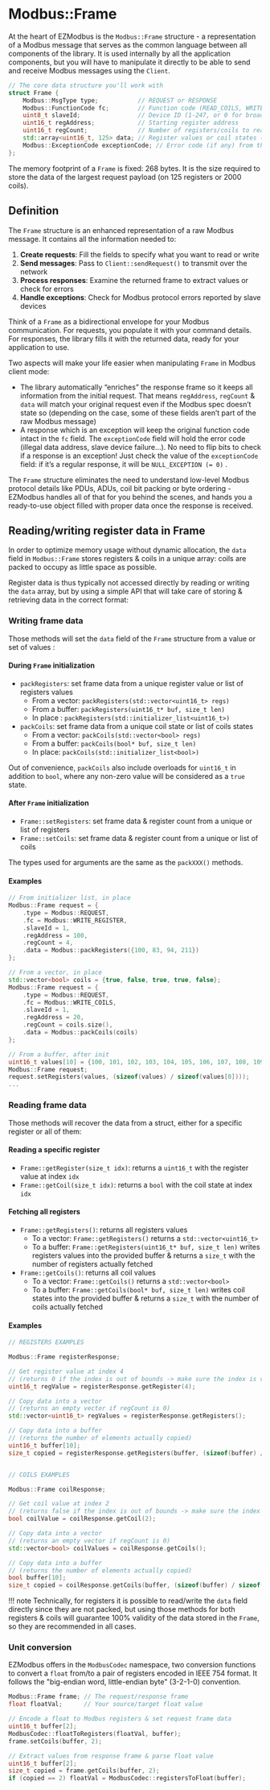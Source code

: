 # Modbus::Frame

At the heart of EZModbus is the `Modbus::Frame` structure - a representation of a Modbus message that serves as the common language between all components of the library. It is used internally by all the application components, but you will have to manipulate it directly to be able to send and receive Modbus messages using the `Client`.

```cpp
// The core data structure you'll work with
struct Frame {
    Modbus::MsgType type;           // REQUEST or RESPONSE
    Modbus::FunctionCode fc;        // Function code (READ_COILS, WRITE_REGISTER, etc.)
    uint8_t slaveId;                // Device ID (1-247, or 0 for broadcast)
    uint16_t regAddress;            // Starting register address
    uint16_t regCount;              // Number of registers/coils to read/write
    std::array<uint16_t, 125> data; // Register values or coil states (packed)
    Modbus::ExceptionCode exceptionCode; // Error code (if any) from the slave device
};
```

The memory footprint of a `Frame` is fixed: 268 bytes. It is the size required to store the data of the largest request payload (on 125 registers or 2000 coils).

## Definition

The `Frame` structure is an enhanced representation of a raw Modbus message. It contains all the information needed to:

1. **Create requests**: Fill the fields to specify what you want to read or write
2. **Send messages**: Pass to `Client::sendRequest()` to transmit over the network
3. **Process responses**: Examine the returned frame to extract values or check for errors
4. **Handle exceptions**: Check for Modbus protocol errors reported by slave devices

Think of a `Frame` as a bidirectional envelope for your Modbus communication. For requests, you populate it with your command details. For responses, the library fills it with the returned data, ready for your application to use.

Two aspects will make your life easier when manipulating `Frame` in Modbus client mode:

* The library automatically “enriches” the response frame so it keeps all information from the initial request. That means `regAddress`, `regCount` & `data` will match your original request even if the Modbus spec doesn’t state so (depending on the case, some of these fields aren’t part of the raw Modbus message)
* A response which is an exception will keep the original function code intact in the `fc` field. The `exceptionCode` field will hold the error code (illegal data address, slave device failure…). No need to flip bits to check if a response is an exception! Just check the value of the `exceptionCode` field: if it’s a regular response, it will be `NULL_EXCEPTION (= 0)` .

The `Frame` structure eliminates the need to understand low-level Modbus protocol details like PDUs, ADUs, coil bit packing or byte ordering - EZModbus handles all of that for you behind the scenes, and hands you a ready-to-use object filled with proper data once the response is received.

## Reading/writing register data in Frame

In order to optimize memory usage without dynamic allocation, the `data` field in `Modbus::Frame` stores registers & coils in a unique array: coils are packed to occupy as little space as possible.

Register data is thus typically not accessed directly by reading or writing the `data` array, but by using a simple API that will take care of storing & retrieving data in the correct format:

### Writing frame data

Those methods will set the `data` field of the `Frame` structure from a value or set of values :

#### During `Frame` initialization

* `packRegisters`: set frame data from a unique register value or list of registers values
    * From a vector: `packRegisters(std::vector<uint16_t> regs)`
    * From a buffer: `packRegisters(uint16_t* buf, size_t len)`
    * In place : `packRegisters(std::initializer_list<uint16_t>)`
* `packCoils`: set frame data from a unique coil state or list of coils states
    * From a vector: `packCoils(std::vector<bool> regs)`
    * From a buffer: `packCoils(bool* buf, size_t len)`
    * In place: `packCoils(std::initializer_list<bool>)`

Out of convenience, `packCoils` also include overloads for `uint16_t` in addition to `bool`, where any non-zero value will be considered as a `true` state.

#### After `Frame` initialization

* `Frame::setRegisters`: set frame data & register count from a unique or list of registers
* `Frame::setCoils`: set frame data & register count from a unique or list of coils

The types used for arguments are the same as the `packXXX()` methods.

#### Examples

```cpp
// From initializer list, in place
Modbus::Frame request = {
    .type = Modbus::REQUEST,
    .fc = Modbus::WRITE_REGISTER,
    .slaveId = 1,
    .regAddress = 100,
    .regCount = 4,
    .data = Modbus::packRegisters({100, 83, 94, 211})
};

// From a vector, in place
std::vector<bool> coils = {true, false, true, true, false};
Modbus::Frame request = {
    .type = Modbus::REQUEST,
    .fc = Modbus::WRITE_COILS,
    .slaveId = 1,
    .regAddress = 20,
    .regCount = coils.size(),
    .data = Modbus::packCoils(coils)
};

// From a buffer, after init
uint16_t values[10] = {100, 101, 102, 103, 104, 105, 106, 107, 108, 109};
Modbus::Frame request;
request.setRegisters(values, (sizeof(values) / sizeof(values[0])));
...
```

### Reading frame data

Those methods will recover the data from a struct, either for a specific register or all of them:

#### Reading a specific register

* `Frame::getRegister(size_t idx)`: returns a `uint16_t` with the register value at index `idx`
* `Frame::getCoil(size_t idx)`: returns a `bool` with the coil state at index `idx`

#### Fetching all registers

* `Frame::getRegisters()`: returns all registers values
    * To a vector: `Frame::getRegisters()` returns a `std::vector<uint16_t>`
    * To a buffer: `Frame::getRegisters(uint16_t* buf, size_t len)` writes registers values into the provided buffer & returns a `size_t` with the number of registers actually fetched
* `Frame::getCoils()`: returns all coil values
    * To a vector: `Frame::getCoils()` returns a `std::vector<bool>`
    * To a buffer: `Frame::getCoils(bool* buf, size_t len)` writes coil states into the provided buffer & returns a `size_t` with the number of coils actually fetched

#### Examples

```cpp
// REGISTERS EXAMPLES

Modbus::Frame registerResponse;

// Get register value at index 4
// (returns 0 if the index is out of bounds -> make sure the index is valid!)
uint16_t regValue = registerResponse.getRegister(4);

// Copy data into a vector
// (returns an empty vector if regCount is 0)
std::vector<uint16_t> regValues = registerResponse.getRegisters();

// Copy data into a buffer 
// (returns the number of elements actually copied)
uint16_t buffer[10];
size_t copied = registerResponse.getRegisters(buffer, (sizeof(buffer) / sizeof(buffer[0])));


// COILS EXAMPLES

Modbus::Frame coilResponse;

// Get coil value at index 2 
// (returns false if the index is out of bounds -> make sure the index is valid!)
bool coilValue = coilResponse.getCoil(2);

// Copy data into a vector
// (returns an empty vector if regCount is 0)
std::vector<bool> coilValues = coilResponse.getCoils();

// Copy data into a buffer
// (returns the number of elements actually copied)
bool buffer[10];
size_t copied = coilResponse.getCoils(buffer, (sizeof(buffer) / sizeof(buffer[0])));
```

!!! note
    Technically, for registers it is possible to read/write the `data` field directly since they are not packed, but using those methods for both registers & coils will guarantee 100% validity of the data stored in the `Frame`, so they are recommended in all cases.

### Unit conversion

EZModbus offers in the `ModbusCodec` namespace, two conversion functions to convert a `float` from/to a pair of registers encoded in IEEE 754 format.  It follows the "big-endian word, little-endian byte" (3-2-1-0) convention.

```cpp
Modbus::Frame frame; // The request/response frame
float floatVal;      // Your source/target float value

// Encode a float to Modbus registers & set request frame data
uint16_t buffer[2];
ModbusCodec::floatToRegisters(floatVal, buffer);
frame.setCoils(buffer, 2);

// Extract values from response frame & parse float value 
uint16_t buffer[2];
size_t copied = frame.getCoils(buffer, 2);
if (copied == 2) floatVal = ModbusCodec::registersToFloat(buffer);
```

